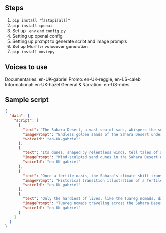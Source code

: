## Steps

1. `pip install "fastapi[all]"`
2. `pip install openai`
3. Set up `.env` and `config.py`
4. Setting up openai config
5. Setting up prompt to generate script and image prompts
6. Set up Murf for voiceover generation
7. `pip install moviepy`

## Voices to use

Documentaries: en-UK-gabriel
Promo: en-UK-reggie, en-US-caleb
Informational: en-UK-hazel
General & Narration: en-US-miles

## Sample script

```json
{
  "data": {
    "script": [
      {
        "text": "The Sahara Desert, a vast sea of sand, whispers the secrets of a millennia.",
        "imagePrompt": "Endless golden sands of the Sahara Desert under a clear blue sky",
        "voiceId": "en-UK-gabriel"
      },
      {
        "text": "Its dunes, shaped by relentless winds, tell tales of ancient caravans.",
        "imagePrompt": "Wind-sculpted sand dunes in the Sahara Desert with trails left by a caravan",
        "voiceId": "en-UK-gabriel"
      },
      {
        "text": "Once a fertile oasis, the Sahara's climate shift transformed it into an arid wonderland.",
        "imagePrompt": "Historical transition illustration of a fertile Sahara oasis becoming a desert",
        "voiceId": "en-UK-gabriel"
      },
      {
        "text": "Only the hardiest of lives, like the Tuareg nomads, dare call it home.",
        "imagePrompt": "Tuareg nomads traveling across the Sahara Desert",
        "voiceId": "en-UK-gabriel"
      }
    ]
  }
}
```
